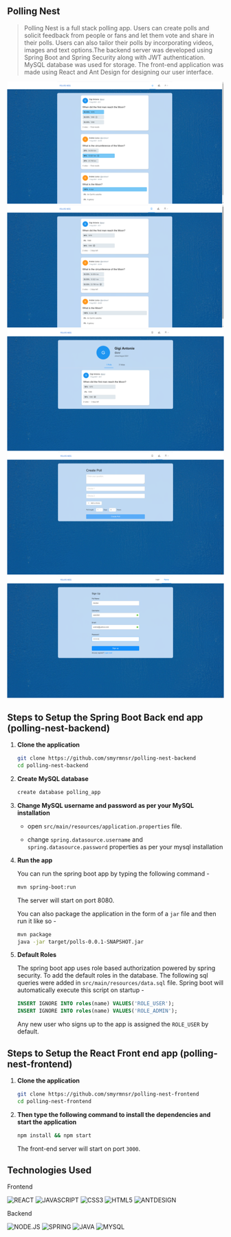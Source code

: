 ## Polling Nest

> Polling Nest is a full stack polling app. Users can create polls and solicit feedback from people or fans and let them vote and share in their polls. Users can also tailor their polls by incorporating videos, images and text options.The backend server was developed using Spring Boot and Spring Security along with JWT authentication. MySQL database was used for storage. The front-end application was made using React and Ant Design for designing our user interface.

![Polling Nest 1](https://github.com/smyrmnsr/polling-nest-frontend/blob/master/polling-nest.png)
![Polling Nest 2](https://github.com/smyrmnsr/polling-nest-frontend/blob/master/polling-nest1.png)
![Polling Nest 3](https://github.com/smyrmnsr/polling-nest-frontend/blob/master/polling-nest2.png)
![Polling Nest 4](https://github.com/smyrmnsr/polling-nest-frontend/blob/master/polling-nest3.png)
![Polling Nest 5](https://github.com/smyrmnsr/polling-nest-frontend/blob/master/polling-nest4.png)

## Steps to Setup the Spring Boot Back end app (polling-nest-backend)

1. **Clone the application**

   ```bash
   git clone https://github.com/smyrmnsr/polling-nest-backend
   cd polling-nest-backend
   ```

2. **Create MySQL database**

   ```bash
   create database polling_app
   ```

3. **Change MySQL username and password as per your MySQL installation**

   - open `src/main/resources/application.properties` file.

   - change `spring.datasource.username` and `spring.datasource.password` properties as per your mysql installation

4. **Run the app**

   You can run the spring boot app by typing the following command -

   ```bash
   mvn spring-boot:run
   ```

   The server will start on port 8080.

   You can also package the application in the form of a `jar` file and then run it like so -

   ```bash
   mvn package
   java -jar target/polls-0.0.1-SNAPSHOT.jar
   ```

5. **Default Roles**

   The spring boot app uses role based authorization powered by spring security. To add the default roles in the database. The following sql queries were added in `src/main/resources/data.sql` file. Spring boot will automatically execute this script on startup -

   ```sql
   INSERT IGNORE INTO roles(name) VALUES('ROLE_USER');
   INSERT IGNORE INTO roles(name) VALUES('ROLE_ADMIN');
   ```

   Any new user who signs up to the app is assigned the `ROLE_USER` by default.

## Steps to Setup the React Front end app (polling-nest-frontend)

1. **Clone the application**

   ```bash
   git clone https://github.com/smyrmnsr/polling-nest-frontend
   cd polling-nest-frontend
   ```

2. **Then type the following command to install the dependencies and start the application**

   ```bash
   npm install && npm start
   ```

   The front-end server will start on port `3000`.

## Technologies Used


Frontend


![REACT](https://img.shields.io/badge/React-20232A?style=for-the-badge&logo=react&logoColor=61DAFB)
![JAVASCRIPT](https://img.shields.io/badge/JavaScript-323330?style=for-the-badge&logo=javascript&logoColor=F7DF1E)
![CSS3](https://img.shields.io/badge/CSS3-1572B6?style=for-the-badge&logo=css3&logoColor=white)
![HTML5](https://img.shields.io/badge/HTML5-E34F26?style=for-the-badge&logo=html5&logoColor=white)
![ANTDESIGN](https://img.shields.io/badge/AntDesign-4B275F?style=for-the-badge&logo=elixir&logoColor=white)


Backend


![NODE.JS](https://img.shields.io/badge/Node.js-43853D?style=for-the-badge&logo=node.js&logoColor=white)
![SPRING](https://img.shields.io/badge/Spring-6DB33F?style=for-the-badge&logo=spring&logoColor=white)
![JAVA](https://img.shields.io/badge/Java-ED8B00?style=for-the-badge&logo=java&logoColor=white)
![MYSQL](https://img.shields.io/badge/MySQL-262629?style=for-the-badge&logo=mysql&logoColor=white)
